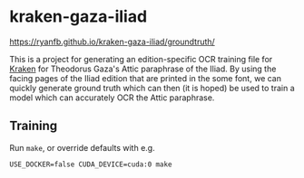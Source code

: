# kraken-gaza-iliad

<https://ryanfb.github.io/kraken-gaza-iliad/groundtruth/>

This is a project for generating an edition-specific OCR training file for [Kraken](http://kraken.re/) for Theodorus Gaza's Attic paraphrase of the Iliad. By using the facing pages of the Iliad edition that are printed in the some font, we can quickly generate ground truth which can then (it is hoped) be used to train a model which can accurately OCR the Attic paraphrase.

## Training

Run `make`, or override defaults with e.g.

    USE_DOCKER=false CUDA_DEVICE=cuda:0 make
